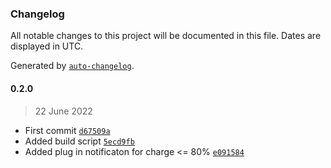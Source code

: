 ### Changelog

All notable changes to this project will be documented in this file. Dates are displayed in UTC.

Generated by [`auto-changelog`](https://github.com/CookPete/auto-changelog).

#### 0.2.0

> 22 June 2022

- First commit [`d67509a`](https://github.com/RhetTbull/ChargeMon/commit/d67509a91a2be4aff1fdd46ddd9e0458d0ba6e2b)
- Added build script [`5ecd9fb`](https://github.com/RhetTbull/ChargeMon/commit/5ecd9fb1271309bc561c16ecb5fa46f247713d84)
- Added plug in notificaton for charge &lt;= 80% [`e091584`](https://github.com/RhetTbull/ChargeMon/commit/e09158473e92d5e0342588f3a7a52b09e31e343f)
